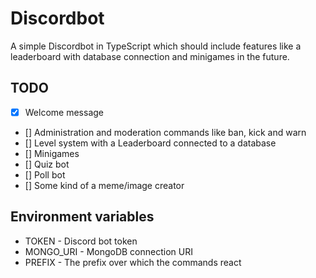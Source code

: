 # Discordbot

A simple Discordbot in TypeScript which should include features like a leaderboard with database connection and minigames in the future.

## TODO

* [x] Welcome message
* [] Administration and moderation commands like ban, kick and warn
* [] Level system with a Leaderboard connected to a database
* [] Minigames
* [] Quiz bot
* [] Poll bot
* [] Some kind of a meme/image creator

## Environment variables

- TOKEN - Discord bot token
- MONGO_URI - MongoDB connection URI
- PREFIX - The prefix over which the commands react
